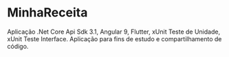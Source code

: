 # MinhaReceita
Aplicação .Net Core Api Sdk 3.1,  Angular 9, Flutter, xUnit Teste de Unidade, xUnit Teste Interface. Aplicação para fins de estudo e compartilhamento de código.

